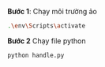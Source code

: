 **Bước 1**: Chạy môi trường ảo
```bash
.\env\Scripts\activate
```

**Bước 2** Chạy file python
```bash
python handle.py
```